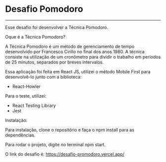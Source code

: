 # Desafio Pomodoro
__________________________________

Esse desafio foi desenvolver a Técnica Pomodoro.

Oque é a Técnica Pomodoro?

A Técnica Pomodoro é um método de gerenciamento de tempo desenvolvido por Francesco Cirillo no final dos anos 1980. A técnica consiste na utilização de um cronômetro para dividir o trabalho em períodos de 25 minutos, separados por breves intervalos.

Essa aplicação foi feita em React JS, utilizei o método Mobile First para desenvolvê-lo junto com a biblioteca:

- React-Howler

Para o teste, utilizei:

- React Testing Library
- Jest

Instalação:

Para instalação, clone o repositório e faça o npm install para as dependências. <br>

Para rodar o projeto, digite no terminal npm start.

O link do desafio é: https://desafio-promodoro.vercel.app/



